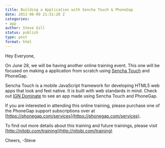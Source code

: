 ```yaml
---
title: Building a Application with Sencha Touch & PhoneGap
date: 2011-06-09 21:51:20 Z
categories:
- app
author: Steve Gill
status: publish
type: post
format: html
---
```


Hey Everyone,

On June 28, we will be having another online training event. This one will be focused on making a application from scratch using [Sencha Touch](http://www.sencha.com/products/touch/) and PhoneGap.

Sencha Touch is a mobile JavaScript framework for developing HTML5 web apps that look and feel native. It is built with web standards in mind. Check out [IGN Dominate](http://www.phonegap.com/app/ign-dominate/) to see an app made using Sencha Touch and PhoneGap.

If you are interested in attending this online training, please purchase one of the PhoneGap support subscriptions over at [https://phonegap.com/services](https://phonegap.com/services).

To find out more details about this training and future trainings, please visit [http://nitobi.com/training](http://nitobi.com/training)

Cheers,
-Steve
